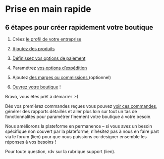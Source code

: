 # Prise en main rapide

## 6 étapes pour créer rapidement votre boutique

1. Créez [le profil de votre entreprise ](fonctionnalites-standards/inscription-et-creation-de-profil.md)

2. [Ajoutez des produits](fonctionnalites-standards/produits-1/produits.md)

3. [Définissez vos options de paiement](fonctionnalites-standards/mise-en-place-dune-boutique/methodes-de-paiements.md)

4. Paramétrez [vos options d’expédition](fonctionnalites-standards/mise-en-place-dune-boutique/types-de-livraisons.md)

5. Ajoutez [des marges ou commissions ](fonctionnalites-standards/mise-en-place-dune-boutique/frais-et-taxes.md)\(optionnel\)

6. [Ouvrez votre boutique](fonctionnalites-standards/mise-en-place-dune-boutique/cycle-de-vente-pour-les-hub.md) !  


Bravo, vous êtes prêt à démarrer :-\)  


Dès vos premièrez commandes reçues vous pouvez [voir ces commandes](fonctionnalites-standards/commandes/visualisation-des-commandes.md), générer des rapports détaillés et aller plus loin sur tout un tas de fonctionnalités pour paramétrer finement votre boutique à votre besoin.

Nous améliorons la plateforme en permanence – si vous avez un besoin spécifique non couvert par la plateforme, n’hésitez pas à nous en faire part via le forum \(lien\) pour que nous puissions co-designer ensemble les réponses à vos besoins !  


Pour toute question, rdv sur la rubrique support \(lien\).

